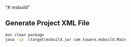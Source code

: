 "# msbuild"

## Generate Project XML File
```cmd
mvn clean package
java -cp .\target\msbuild.jar com.tuware.msbuild.Main
```
